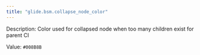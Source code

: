 ```yaml
---
title: "glide.bsm.collapse_node_color"
---
```


Description: Color used for collapsed node when too many children exist for parent CI

Value: `#008B8B`